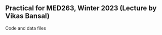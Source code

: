 
Practical for MED263, Winter 2023 (Lecture by Vikas Bansal)
-----------------------------------------------------------

Code and data files 
